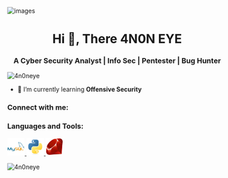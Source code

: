 ![images](https://github.com/4N0NEYE/4N0NEYE/assets/141208209/cb2efd46-5465-4ebc-8d9d-c5221d10bab8)

<h1 align="center">Hi 👋, There 4N0N EYE</h1>
<h3 align="center">A Cyber Security Analyst | Info Sec | Pentester | Bug Hunter</h3>

<p align="left"> <img src="https://www.google.com/url?sa=i&url=https%3A%2F%2Fstock.adobe.com%2Fsearch%2Fimages%3Fk%3Dfemale%2Bhacker&psig=AOvVaw2YORuWxSsr6ifNAk4jTsVd&ust=1691040819304000&source=images&cd=vfe&opi=89978449&ved=0CBEQjRxqFwoTCOiHsoygvYADFQAAAAAdAAAAABA6" alt="4n0neye" /> </p>

- 🌱 I’m currently learning **Offensive Security**

<h3 align="left">Connect with me:</h3>
<p align="left">
</p>

<h3 align="left">Languages and Tools:</h3>
<p align="left"> <a href="https://www.mysql.com/" target="_blank" rel="noreferrer"> <img src="https://raw.githubusercontent.com/devicons/devicon/master/icons/mysql/mysql-original-wordmark.svg" alt="mysql" width="40" height="40"/> </a> <a href="https://www.python.org" target="_blank" rel="noreferrer"> <img src="https://raw.githubusercontent.com/devicons/devicon/master/icons/python/python-original.svg" alt="python" width="40" height="40"/> </a> <a href="https://www.ruby-lang.org/en/" target="_blank" rel="noreferrer"> <img src="https://raw.githubusercontent.com/devicons/devicon/master/icons/ruby/ruby-original.svg" alt="ruby" width="40" height="40"/> </a> </p>

<p><img align="center" src="https://github-readme-stats.vercel.app/api/top-langs?username=4n0neye&show_icons=true&locale=en&layout=compact" alt="4n0neye" /></p>
